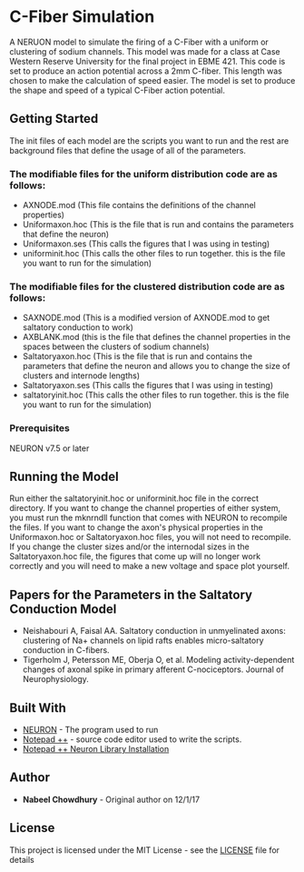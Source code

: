 # C-Fiber Simulation

A NERUON model to simulate the firing of a C-Fiber with a uniform or clustering of sodium channels. This model was made for a class at Case Western Reserve University for the final project in EBME 421. This code is set to produce an action potential across a 2mm C-fiber. This length was chosen to make the calculation of speed easier. The model is set to produce the shape and speed of a typical C-Fiber action potential.

## Getting Started

The init files of each model are the scripts you want to run and the rest are background files that define the usage of all of the parameters.

### The modifiable files for the uniform distribution code are as follows:

* AXNODE.mod (This file contains the definitions of the channel properties)
* Uniformaxon.hoc (This is the file that is run and contains the parameters that define the neuron)
* Uniformaxon.ses (This calls the figures that I was using in testing)
* uniforminit.hoc (This calls the other files to run together. this is the file you want to run for the simulation)

### The modifiable files for the clustered distribution code are as follows:

* SAXNODE.mod (This is a modified version of AXNODE.mod to get saltatory conduction to work)
* AXBLANK.mod (this is the file that defines the channel properties in the spaces between the clusters of sodium channels)
* Saltatoryaxon.hoc (This is the file that is run and contains the parameters that define the neuron and allows you to change the size of clusters and internode lengths)
* Saltatoryaxon.ses (This calls the figures that I was using in testing)
* saltatoryinit.hoc (This calls the other files to run together. this is the file you want to run for the simulation)

### Prerequisites

NEURON v7.5 or later

## Running the Model

Run either the saltatoryinit.hoc or uniforminit.hoc file in the correct directory. If you want to change the channel properties of either system, you must run the mknrndll function that comes with NEURON to recompile the files. If you want to change the axon's physical properties in the Uniformaxon.hoc or Saltatoryaxon.hoc files, you will not need to recompile. If you change the cluster sizes and/or the internodal sizes in the Saltatoryaxon.hoc file, the figures that come up will no longer work correctly and you will need to make a new voltage and space plot yourself.

## Papers for the Parameters in the Saltatory Conduction Model

* Neishabouri A, Faisal AA. Saltatory conduction in unmyelinated axons: clustering of Na+ channels on lipid rafts enables micro-saltatory conduction in C-fibers.
* Tigerholm J, Petersson ME, Oberja O, et al. Modeling activity-dependent changes of axonal spike in primary afferent C-nociceptors. Journal of Neurophysiology.

## Built With

* [NEURON](https://www.neuron.yale.edu/neuron/) - The program used to run
* [Notepad ++](https://notepad-plus-plus.org/) - source code editor used to write the scripts. 
* [Notepad ++ Neuron Library Installation](https://www.neuron.yale.edu/phpBB/viewtopic.php?t=1763)

## Author
* **Nabeel Chowdhury** - Original author on 12/1/17

## License

This project is licensed under the MIT License - see the [LICENSE](LICENSE) file for details
